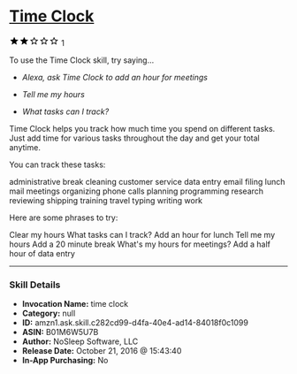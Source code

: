 # [Time Clock](http://alexa.amazon.com/#skills/amzn1.ask.skill.c282cd99-d4fa-40e4-ad14-84018f0c1099)
![2 stars](../../images/ic_star_black_18dp_1x.png)![2 stars](../../images/ic_star_black_18dp_1x.png)![2 stars](../../images/ic_star_border_black_18dp_1x.png)![2 stars](../../images/ic_star_border_black_18dp_1x.png)![2 stars](../../images/ic_star_border_black_18dp_1x.png) 1

To use the Time Clock skill, try saying...

* *Alexa, ask Time Clock to add an hour for meetings*

* *Tell me my hours*

* *What tasks can I track?*

Time Clock helps you track how much time you spend on different tasks. Just add time for various tasks throughout the day and get your total anytime.

You can track these tasks:

administrative
break
cleaning
customer service
data entry
email
filing
lunch
mail
meetings
organizing
phone calls 
planning
programming
research
reviewing
shipping
training
travel
typing
writing
work

Here are some phrases to try:

Clear my hours
What tasks can I track?
Add an hour for lunch
Tell me my hours
Add a 20 minute break
What's my hours for meetings?
Add a half hour of data entry

***

### Skill Details

* **Invocation Name:** time clock
* **Category:** null
* **ID:** amzn1.ask.skill.c282cd99-d4fa-40e4-ad14-84018f0c1099
* **ASIN:** B01M6W5U7B
* **Author:** NoSleep Software, LLC
* **Release Date:** October 21, 2016 @ 15:43:40
* **In-App Purchasing:** No
